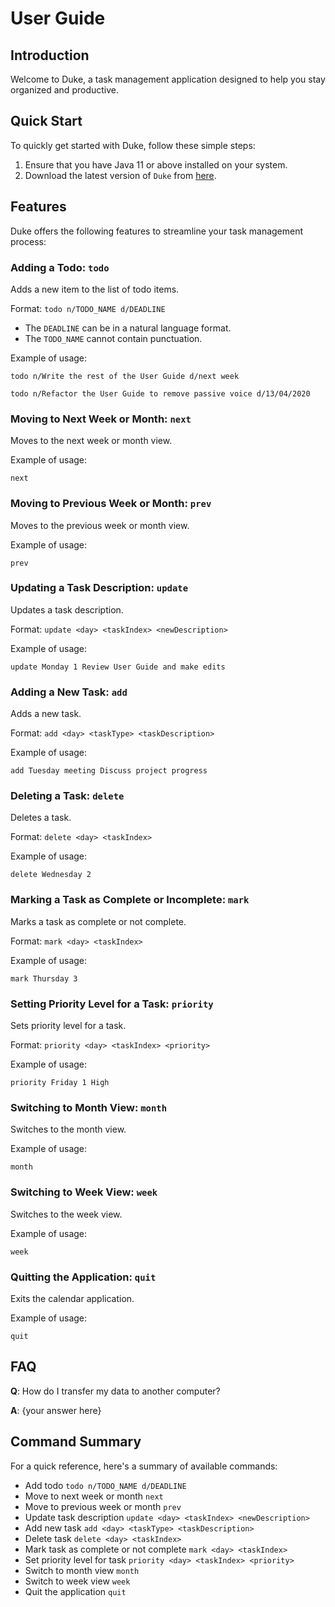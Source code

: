 # User Guide

## Introduction

Welcome to Duke, a task management application designed to help you stay organized and productive.

## Quick Start

To quickly get started with Duke, follow these simple steps:

1. Ensure that you have Java 11 or above installed on your system.
2. Download the latest version of `Duke` from [here](http://link.to/duke).

## Features

Duke offers the following features to streamline your task management process:

### Adding a Todo: `todo`

Adds a new item to the list of todo items.

Format: `todo n/TODO_NAME d/DEADLINE`

* The `DEADLINE` can be in a natural language format.
* The `TODO_NAME` cannot contain punctuation.

Example of usage:

`todo n/Write the rest of the User Guide d/next week`

`todo n/Refactor the User Guide to remove passive voice d/13/04/2020`

### Moving to Next Week or Month: `next`

Moves to the next week or month view.

Example of usage:

`next`

### Moving to Previous Week or Month: `prev`

Moves to the previous week or month view.

Example of usage:

`prev`

### Updating a Task Description: `update`

Updates a task description.

Format: `update <day> <taskIndex> <newDescription>`

Example of usage:

`update Monday 1 Review User Guide and make edits`

### Adding a New Task: `add`

Adds a new task.

Format: `add <day> <taskType> <taskDescription>`

Example of usage:

`add Tuesday meeting Discuss project progress`

### Deleting a Task: `delete`

Deletes a task.

Format: `delete <day> <taskIndex>`

Example of usage:

`delete Wednesday 2`

### Marking a Task as Complete or Incomplete: `mark`

Marks a task as complete or not complete.

Format: `mark <day> <taskIndex>`

Example of usage:

`mark Thursday 3`

### Setting Priority Level for a Task: `priority`

Sets priority level for a task.

Format: `priority <day> <taskIndex> <priority>`

Example of usage:

`priority Friday 1 High`

### Switching to Month View: `month`

Switches to the month view.

Example of usage:

`month`

### Switching to Week View: `week`

Switches to the week view.

Example of usage:

`week`

### Quitting the Application: `quit`

Exits the calendar application.

Example of usage:

`quit`

## FAQ

**Q**: How do I transfer my data to another computer?

**A**: {your answer here}

## Command Summary

For a quick reference, here's a summary of available commands:

* Add todo `todo n/TODO_NAME d/DEADLINE`
* Move to next week or month `next`
* Move to previous week or month `prev`
* Update task description `update <day> <taskIndex> <newDescription>`
* Add new task `add <day> <taskType> <taskDescription>`
* Delete task `delete <day> <taskIndex>`
* Mark task as complete or not complete `mark <day> <taskIndex>`
* Set priority level for task `priority <day> <taskIndex> <priority>`
* Switch to month view `month`
* Switch to week view `week`
* Quit the application `quit`
